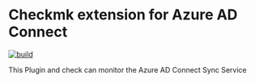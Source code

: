 # Checkmk extension for Azure AD Connect

[![build](https://github.com/jiuka/checkmk_win_adsync/workflows/build/badge.svg)](https://github.com/jiuka/checkmk_win_adsync/actions?query=workflow%3Abuild)

This Plugin and check can monitor the Azure AD Connect Sync Service
